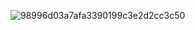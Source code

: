 ![98996d03a7afa3390199c3e2d2cc3c50](https://github.com/user-attachments/assets/b5fcd982-bce8-4153-9859-052a821b9a3e)
